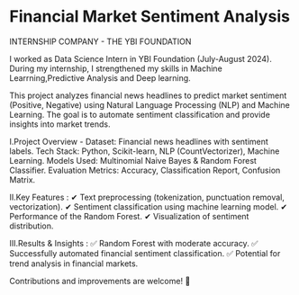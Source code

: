 # Financial Market Sentiment Analysis
INTERNSHIP COMPANY - THE YBI FOUNDATION

I worked as Data Science Intern in YBI Foundation (July-August 2024). During my internship, I strengthened my skills in Machine Learrning,Predictive Analysis and Deep learning.

This project analyzes financial news headlines to predict market sentiment (Positive, Negative) using Natural Language Processing (NLP) and Machine Learning. The goal is to automate sentiment classification and provide insights into market trends.

I.Project Overview - 
Dataset: Financial news headlines with sentiment labels.
Tech Stack: Python, Scikit-learn, NLP (CountVectorizer), Machine Learning.
Models Used: Multinomial Naive Bayes & Random Forest Classifier.
Evaluation Metrics: Accuracy, Classification Report, Confusion Matrix.

II.Key Features : 
✔ Text preprocessing (tokenization, punctuation removal, vectorization).
✔ Sentiment classification using machine learning model.
✔ Performance of the Random Forest.
✔ Visualization of sentiment distribution.

III.Results & Insights : 
✅ Random Forest with moderate accuracy.
✅ Successfully automated financial sentiment classification.
✅ Potential for trend analysis in financial markets.

Contributions and improvements are welcome! 🚀


